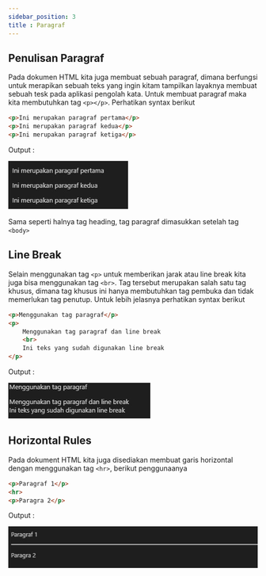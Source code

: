```yaml
---
sidebar_position: 3
title : Paragraf
---
```


## Penulisan Paragraf
Pada dokumen HTML kita juga membuat sebuah paragraf, dimana berfungsi untuk merapikan sebuah teks yang ingin kitam tampilkan layaknya membuat sebuah tesk pada aplikasi pengolah kata. Untuk membuat paragraf maka kita membutuhkan tag `<p></p>`. Perhatikan syntax berikut

```html title=paragraf.html
<p>Ini merupakan paragraf pertama</p>
<p>Ini merupakan paragraf kedua</p>
<p>Ini merupakan paragraf ketiga</p>
```

Output :

![paragraf](../../../img/html/paragraf.jpg)

Sama seperti halnya tag heading, tag paragraf dimasukkan setelah tag `<body>`

## Line Break
Selain menggunakan tag `<p>` untuk memberikan jarak atau line break kita juga bisa menggunakan tag `<br>`. Tag tersebut merupakan salah satu tag khusus, dimana tag khusus ini hanya membutuhkan tag pembuka dan tidak memerlukan tag penutup. Untuk lebih jelasnya perhatikan syntax berikut 

```html
<p>Menggunakan tag paragraf</p>
<p>
    Menggunakan tag paragraf dan line break
    <br>
    Ini teks yang sudah digunakan line break
</p>
```

Output :

![line-break](../../../img/html/line-break.jpg)

## Horizontal Rules
Pada dokument HTML kita juga disediakan membuat garis horizontal dengan menggunakan tag `<hr>`, berikut penggunaanya

```html
<p>Paragraf 1</p>
<hr>
<p>Paragra 2</p>
```

Output :

![horizontal-rule](../../../img/html/horizontal-rule.jpg)